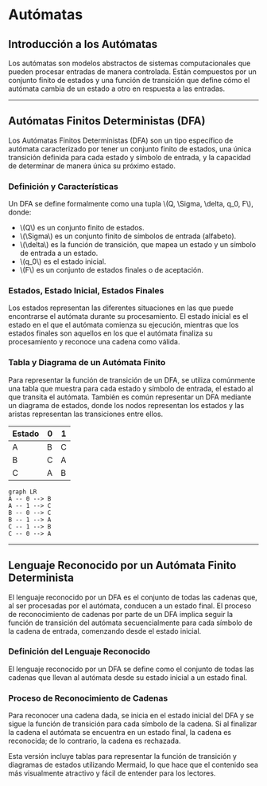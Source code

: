 
# Autómatas

## Introducción a los Autómatas

Los autómatas son modelos abstractos de sistemas computacionales que pueden procesar entradas de manera controlada. Están compuestos por un conjunto finito de estados y una función de transición que define cómo el autómata cambia de un estado a otro en respuesta a las entradas.

---

## Autómatas Finitos Deterministas (DFA)

Los Autómatas Finitos Deterministas (DFA) son un tipo específico de autómata caracterizado por tener un conjunto finito de estados, una única transición definida para cada estado y símbolo de entrada, y la capacidad de determinar de manera única su próximo estado.

### Definición y Características


Un DFA se define formalmente como una tupla \\(Q, \Sigma, \delta, q_0, F\\), donde:
- \\(Q\\) es un conjunto finito de estados.
- \\(\Sigma\\) es un conjunto finito de símbolos de entrada (alfabeto).
- \\(\delta\\) es la función de transición, que mapea un estado y un símbolo de entrada a un estado.
- \\(q_0\\) es el estado inicial.
- \\(F\\) es un conjunto de estados finales o de aceptación.

### Estados, Estado Inicial, Estados Finales

Los estados representan las diferentes situaciones en las que puede encontrarse el autómata durante su procesamiento. El estado inicial es el estado en el que el autómata comienza su ejecución, mientras que los estados finales son aquellos en los que el autómata finaliza su procesamiento y reconoce una cadena como válida.

### Tabla y Diagrama de un Autómata Finito

Para representar la función de transición de un DFA, se utiliza comúnmente una tabla que muestra para cada estado y símbolo de entrada, el estado al que transita el autómata. También es común representar un DFA mediante un diagrama de estados, donde los nodos representan los estados y las aristas representan las transiciones entre ellos.


| Estado |   0   |   1   |
|--------|-------|-------|
|   A    |   B   |   C   |
|   B    |   C   |   A   |
|   C    |   A   |   B   |


```mermaid
graph LR
A -- 0 --> B
A -- 1 --> C
B -- 0 --> C
B -- 1 --> A
C -- 1 --> B
C -- 0 --> A
```

---

## Lenguaje Reconocido por un Autómata Finito Determinista

El lenguaje reconocido por un DFA es el conjunto de todas las cadenas que, al ser procesadas por el autómata, conducen a un estado final. El proceso de reconocimiento de cadenas por parte de un DFA implica seguir la función de transición del autómata secuencialmente para cada símbolo de la cadena de entrada, comenzando desde el estado inicial.

### Definición del Lenguaje Reconocido

El lenguaje reconocido por un DFA se define como el conjunto de todas las cadenas que llevan al autómata desde su estado inicial a un estado final.

### Proceso de Reconocimiento de Cadenas

Para reconocer una cadena dada, se inicia en el estado inicial del DFA y se sigue la función de transición para cada símbolo de la cadena. Si al finalizar la cadena el autómata se encuentra en un estado final, la cadena es reconocida; de lo contrario, la cadena es rechazada.


Esta versión incluye tablas para representar la función de transición y diagramas de estados utilizando Mermaid, lo que hace que el contenido sea más visualmente atractivo y fácil de entender para los lectores.